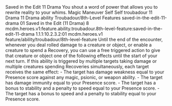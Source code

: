 <ability>
  <name>Saved in the Edit</name>
  <cost>11 Drama</cost>
  <flavor>You shout a word of power that allows you to rewrite reality to your whims.</flavor>
  <keywords>
    <keyword>Magic</keyword>
  </keywords>
  <type>Maneuver</type>
  <distance>Self</distance>
  <target>Self</target>
  <metadata>
    <class>troubadour</class>
    <cost>11 Drama</cost>
    <cost_amount>11</cost_amount>
    <cost_resource>Drama</cost_resource>
    <feature_type>ability</feature_type>
    <file_dpath>Troubadour/8th-Level Features</file_dpath>
    <item_id>saved-in-the-edit-11-drama</item_id>
    <item_index>01</item_index>
    <item_name>Saved in the Edit (11 Drama)</item_name>
    <level>8</level>
    <scc>mcdm.heroes.v1:feature.ability.troubadour.8th-level-feature:saved-in-the-edit-11-drama</scc>
    <scdc>1.1.1:10.2.3.2:01</scdc>
    <source>mcdm.heroes.v1</source>
    <type>feature/ability/troubadour/8th-level-feature</type>
  </metadata>
  <effects>
    <effect type="mundane">Until the end of the encounter, whenever you deal rolled damage to a creature or object, or enable a creature to spend a Recovery, you can use a free triggered action to give that creature or object one of the following effects until the start of your next turn. If this ability is triggered by multiple targets taking damage or multiple creatures spending Recoveries simultaneously, each target receives the same effect: - The target has damage weakness equal to your Presence score against any magic, psionic, or weapon ability. - The target has damage immunity equal to your Presence score. - The target has a bonus to stability and a penalty to speed equal to your Presence score. - The target has a bonus to speed and a penalty to stability equal to your Presence score.</effect>
  </effects>
</ability>
